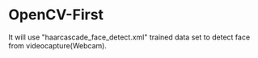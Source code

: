 # OpenCV-First
It will use "haarcascade_face_detect.xml" trained data set to detect face from videocapture(Webcam).

